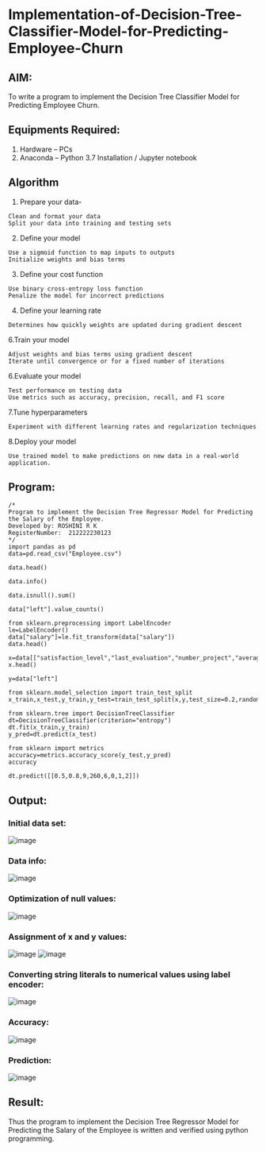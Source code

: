 # Implementation-of-Decision-Tree-Classifier-Model-for-Predicting-Employee-Churn

## AIM:
To write a program to implement the Decision Tree Classifier Model for Predicting Employee Churn.

## Equipments Required:
1. Hardware – PCs
2. Anaconda – Python 3.7 Installation / Jupyter notebook

## Algorithm
1. Prepare your data-
 ```
Clean and format your data
Split your data into training and testing sets
```
2. Define your model
```
Use a sigmoid function to map inputs to outputs
Initialize weights and bias terms
```
3. Define your cost function
```
Use binary cross-entropy loss function
Penalize the model for incorrect predictions
```
4. Define your learning rate
```
Determines how quickly weights are updated during gradient descent
```
6.Train your model
```
Adjust weights and bias terms using gradient descent
Iterate until convergence or for a fixed number of iterations
```
6.Evaluate your model
```
Test performance on testing data
Use metrics such as accuracy, precision, recall, and F1 score
```
7.Tune hyperparameters
```
Experiment with different learning rates and regularization techniques
```
8.Deploy your model
```
Use trained model to make predictions on new data in a real-world application.
```

## Program:
```
/*
Program to implement the Decision Tree Regressor Model for Predicting the Salary of the Employee.
Developed by: ROSHINI R K
RegisterNumber:  212222230123
*/
import pandas as pd
data=pd.read_csv("Employee.csv")

data.head()

data.info()

data.isnull().sum()

data["left"].value_counts()

from sklearn.preprocessing import LabelEncoder
le=LabelEncoder()
data["salary"]=le.fit_transform(data["salary"])
data.head()

x=data[["satisfaction_level","last_evaluation","number_project","average_montly_hours","time_spend_company","Work_accident","promotion_last_5years","salary"]]
x.head()

y=data["left"]

from sklearn.model_selection import train_test_split
x_train,x_test,y_train,y_test=train_test_split(x,y,test_size=0.2,random_state=100)

from sklearn.tree import DecisionTreeClassifier
dt=DecisionTreeClassifier(criterion="entropy")
dt.fit(x_train,y_train)
y_pred=dt.predict(x_test)

from sklearn import metrics
accuracy=metrics.accuracy_score(y_test,y_pred)
accuracy

dt.predict([[0.5,0.8,9,260,6,0,1,2]])
```

## Output:
### Initial data set:
![image](https://github.com/SASIDEVIvenaram/Implementation-of-Decision-Tree-Regressor-Model-for-Predicting-the-Salary-of-the-Employee/assets/118707332/f8deb36a-96cc-4744-bead-d4b0ee2d7112)
### Data info:
![image](https://github.com/SASIDEVIvenaram/Implementation-of-Decision-Tree-Regressor-Model-for-Predicting-the-Salary-of-the-Employee/assets/118707332/5cc2ae9b-6e59-4bfd-a437-1a4c64f64d46)
### Optimization of null values:
![image](https://github.com/SASIDEVIvenaram/Implementation-of-Decision-Tree-Regressor-Model-for-Predicting-the-Salary-of-the-Employee/assets/118707332/fb1f31b6-8d68-4f9d-90e7-1628ca709441)
### Assignment of x and y values:
![image](https://github.com/SASIDEVIvenaram/Implementation-of-Decision-Tree-Regressor-Model-for-Predicting-the-Salary-of-the-Employee/assets/118707332/93173468-5e9a-48a9-a65b-30821f8a727c)
![image](https://github.com/SASIDEVIvenaram/Implementation-of-Decision-Tree-Regressor-Model-for-Predicting-the-Salary-of-the-Employee/assets/118707332/d359669d-cfbd-4cfb-a2d5-4f83464d9f9c)
### Converting string literals to numerical values using label encoder:
![image](https://github.com/SASIDEVIvenaram/Implementation-of-Decision-Tree-Regressor-Model-for-Predicting-the-Salary-of-the-Employee/assets/118707332/9280d42d-a07c-45d0-980f-0b56c89c0649)
### Accuracy:
![image](https://github.com/SASIDEVIvenaram/Implementation-of-Decision-Tree-Regressor-Model-for-Predicting-the-Salary-of-the-Employee/assets/118707332/ccee6012-a206-4c9b-a689-4aee74302378)
### Prediction:
![image](https://github.com/SASIDEVIvenaram/Implementation-of-Decision-Tree-Regressor-Model-for-Predicting-the-Salary-of-the-Employee/assets/118707332/d113bd74-982f-43e1-8401-b8726b0e6576)




## Result:
Thus the program to implement the Decision Tree Regressor Model for Predicting the Salary of the Employee is written and verified using python programming.

